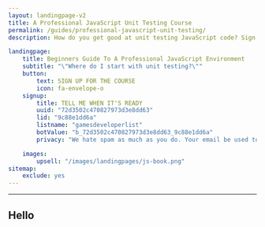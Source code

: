 ```yaml
---
layout: landingpage-v2
title: A Professional JavaScript Unit Testing Course
permalink: /guides/professional-javascript-unit-testing/
description: How do you get good at unit testing JavaScript code? Sign up for this course to find out

landingpage:
    title: Beginners Guide To A Professional JavaScript Environment
    subtitle: "\"Where do I start with unit testing?\""
    button:
        text: SIGN UP FOR THE COURSE
        icon: fa-envelope-o
    signup:
        title: TELL ME WHEN IT'S READY
        uuid: "72d3502c470827973d3e8dd63"
        lid: "9c88e1dd6a"
        listname: "gamesdeveloperlist"
        botValue: "b_72d3502c470827973d3e8dd63_9c88e1dd6a"
        privacy: "We hate spam as much as you do. Your email be used to tell you when the course is ready and for additional freebies and JavaScript articles."

    images:
        upsell: "/images/landingpages/js-book.png"
sitemap:
    exclude: yes
---
```


***

## Hello